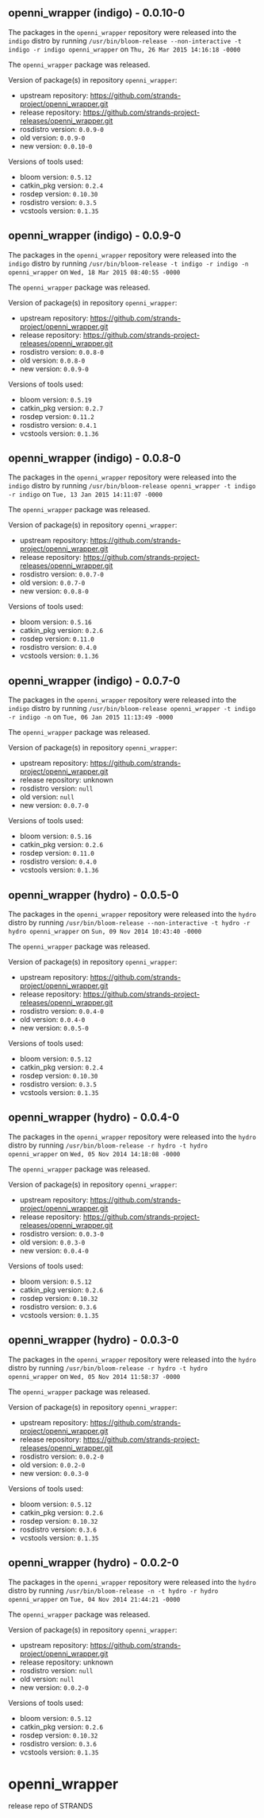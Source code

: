 ## openni_wrapper (indigo) - 0.0.10-0

The packages in the `openni_wrapper` repository were released into the `indigo` distro by running `/usr/bin/bloom-release --non-interactive -t indigo -r indigo openni_wrapper` on `Thu, 26 Mar 2015 14:16:18 -0000`

The `openni_wrapper` package was released.

Version of package(s) in repository `openni_wrapper`:
- upstream repository: https://github.com/strands-project/openni_wrapper.git
- release repository: https://github.com/strands-project-releases/openni_wrapper.git
- rosdistro version: `0.0.9-0`
- old version: `0.0.9-0`
- new version: `0.0.10-0`

Versions of tools used:
- bloom version: `0.5.12`
- catkin_pkg version: `0.2.4`
- rosdep version: `0.10.30`
- rosdistro version: `0.3.5`
- vcstools version: `0.1.35`


## openni_wrapper (indigo) - 0.0.9-0

The packages in the `openni_wrapper` repository were released into the `indigo` distro by running `/usr/bin/bloom-release -t indigo -r indigo -n openni_wrapper` on `Wed, 18 Mar 2015 08:40:55 -0000`

The `openni_wrapper` package was released.

Version of package(s) in repository `openni_wrapper`:
- upstream repository: https://github.com/strands-project/openni_wrapper.git
- release repository: https://github.com/strands-project-releases/openni_wrapper.git
- rosdistro version: `0.0.8-0`
- old version: `0.0.8-0`
- new version: `0.0.9-0`

Versions of tools used:
- bloom version: `0.5.19`
- catkin_pkg version: `0.2.7`
- rosdep version: `0.11.2`
- rosdistro version: `0.4.1`
- vcstools version: `0.1.36`


## openni_wrapper (indigo) - 0.0.8-0

The packages in the `openni_wrapper` repository were released into the `indigo` distro by running `/usr/bin/bloom-release openni_wrapper -t indigo -r indigo` on `Tue, 13 Jan 2015 14:11:07 -0000`

The `openni_wrapper` package was released.

Version of package(s) in repository `openni_wrapper`:
- upstream repository: https://github.com/strands-project/openni_wrapper.git
- release repository: https://github.com/strands-project-releases/openni_wrapper.git
- rosdistro version: `0.0.7-0`
- old version: `0.0.7-0`
- new version: `0.0.8-0`

Versions of tools used:
- bloom version: `0.5.16`
- catkin_pkg version: `0.2.6`
- rosdep version: `0.11.0`
- rosdistro version: `0.4.0`
- vcstools version: `0.1.36`


## openni_wrapper (indigo) - 0.0.7-0

The packages in the `openni_wrapper` repository were released into the `indigo` distro by running `/usr/bin/bloom-release openni_wrapper -t indigo -r indigo -n` on `Tue, 06 Jan 2015 11:13:49 -0000`

The `openni_wrapper` package was released.

Version of package(s) in repository `openni_wrapper`:
- upstream repository: https://github.com/strands-project/openni_wrapper.git
- release repository: unknown
- rosdistro version: `null`
- old version: `null`
- new version: `0.0.7-0`

Versions of tools used:
- bloom version: `0.5.16`
- catkin_pkg version: `0.2.6`
- rosdep version: `0.11.0`
- rosdistro version: `0.4.0`
- vcstools version: `0.1.36`


## openni_wrapper (hydro) - 0.0.5-0

The packages in the `openni_wrapper` repository were released into the `hydro` distro by running `/usr/bin/bloom-release --non-interactive -t hydro -r hydro openni_wrapper` on `Sun, 09 Nov 2014 10:43:40 -0000`

The `openni_wrapper` package was released.

Version of package(s) in repository `openni_wrapper`:
- upstream repository: https://github.com/strands-project/openni_wrapper.git
- release repository: https://github.com/strands-project-releases/openni_wrapper.git
- rosdistro version: `0.0.4-0`
- old version: `0.0.4-0`
- new version: `0.0.5-0`

Versions of tools used:
- bloom version: `0.5.12`
- catkin_pkg version: `0.2.4`
- rosdep version: `0.10.30`
- rosdistro version: `0.3.5`
- vcstools version: `0.1.35`


## openni_wrapper (hydro) - 0.0.4-0

The packages in the `openni_wrapper` repository were released into the `hydro` distro by running `/usr/bin/bloom-release -r hydro -t hydro openni_wrapper` on `Wed, 05 Nov 2014 14:18:08 -0000`

The `openni_wrapper` package was released.

Version of package(s) in repository `openni_wrapper`:
- upstream repository: https://github.com/strands-project/openni_wrapper.git
- release repository: https://github.com/strands-project-releases/openni_wrapper.git
- rosdistro version: `0.0.3-0`
- old version: `0.0.3-0`
- new version: `0.0.4-0`

Versions of tools used:
- bloom version: `0.5.12`
- catkin_pkg version: `0.2.6`
- rosdep version: `0.10.32`
- rosdistro version: `0.3.6`
- vcstools version: `0.1.35`


## openni_wrapper (hydro) - 0.0.3-0

The packages in the `openni_wrapper` repository were released into the `hydro` distro by running `/usr/bin/bloom-release -r hydro -t hydro openni_wrapper` on `Wed, 05 Nov 2014 11:58:37 -0000`

The `openni_wrapper` package was released.

Version of package(s) in repository `openni_wrapper`:
- upstream repository: https://github.com/strands-project/openni_wrapper.git
- release repository: https://github.com/strands-project-releases/openni_wrapper.git
- rosdistro version: `0.0.2-0`
- old version: `0.0.2-0`
- new version: `0.0.3-0`

Versions of tools used:
- bloom version: `0.5.12`
- catkin_pkg version: `0.2.6`
- rosdep version: `0.10.32`
- rosdistro version: `0.3.6`
- vcstools version: `0.1.35`


## openni_wrapper (hydro) - 0.0.2-0

The packages in the `openni_wrapper` repository were released into the `hydro` distro by running `/usr/bin/bloom-release -n -t hydro -r hydro openni_wrapper` on `Tue, 04 Nov 2014 21:44:21 -0000`

The `openni_wrapper` package was released.

Version of package(s) in repository `openni_wrapper`:
- upstream repository: https://github.com/strands-project/openni_wrapper.git
- release repository: unknown
- rosdistro version: `null`
- old version: `null`
- new version: `0.0.2-0`

Versions of tools used:
- bloom version: `0.5.12`
- catkin_pkg version: `0.2.6`
- rosdep version: `0.10.32`
- rosdistro version: `0.3.6`
- vcstools version: `0.1.35`


openni_wrapper
==============

release repo of STRANDS
